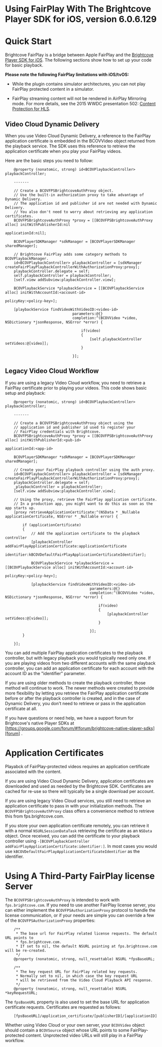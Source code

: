 # Using FairPlay With The Brightcove Player SDK for iOS, version 6.0.6.129

Quick Start
===========
Brightcove FairPlay is a bridge between Apple FairPlay and the [Brightcove Player SDK for iOS][bcovsdk]. The following sections show how to set up your code for basic playback.

**Please note the following FairPlay limitations with iOS/tvOS:**

* While the plugin contains simulator architectures, you can not play FairPlay protected content in a simulator.

* FairPlay streaming content will not be rendered in AirPlay Mirroring mode. For more details, see the 2015 WWDC presentation 502: [Content Protection for HLS][wwdc502].

[wwdc502]: https://developer.apple.com/videos/play/wwdc2015/502/
Video Cloud Dynamic Delivery
-----------------
When you use Video Cloud Dynamic Delivery, a reference to the FairPlay application certificate is embedded in the BCOVVideo object returned from the playback service. The SDK uses this reference to retrieve the application certificate when you play your FairPlay videos.

Here are the basic steps you need to follow:

```
    @property (nonatomic, strong) id<BCOVPlaybackController> playbackController;
    
    -------
    
    // Create a BCOVFPSBrightcoveAuthProxy object.
    // Use the built-in authorization proxy to take advantage of Dynamic Delivery.
 	// The application id and publisher id are not needed with Dynamic Delivery.
 	// You also don't need to worry about retrieving any application certificates.
    BCOVFPSBrightcoveAuthProxy *proxy = [[BCOVFPSBrightcoveAuthProxy alloc] initWithPublisherId:nil
                                                                                  applicationId:nil];
                                             
    BCOVPlayerSDKManager *sdkManager = [BCOVPlayerSDKManager sharedManager];
    
    // Brightcove FairPlay adds some category methods to BCOVPlaybackManager.
    id<BCOVPlaybackController> playbackController = [sdkManager createFairPlayPlaybackControllerWithAuthorizationProxy:proxy];
    playbackController.delegate = self;
    self.playbackController = playbackController;
    [self.view addSubview:playbackController.view];
    
    BCOVPlaybackService *playbackService = [[BCOVPlaybackService alloc] initWithAccountId:<account-id>
                                                                                policyKey:<policy-key>];
    
    [playbackService findVideoWithVideoID:<video-id>
                               parameters:@{}
                               completion:^(BCOVVideo *video, NSDictionary *jsonResponse, NSError *error) {
                                   
                                   if(video)
                                   {
                                       [self.playbackController setVideos:@[video]];
                                   }
                                   
                               }];
```
Legacy Video Cloud Workflow
----------------
If you are using a legacy Video Cloud workflow, you need to retrieve a FairPlay certificate prior to playing your videos.
This code shows basic setup and playback:

```
    @property (nonatomic, strong) id<BCOVPlaybackController> playbackController;
	
    -------

    // Create a BCOVFPSBrightcoveAuthProxy object using the
    // application id and publisher id used to register your
    // FairPlay credentials with Brightcove.
    BCOVFPSBrightcoveAuthProxy *proxy = [[BCOVFPSBrightcoveAuthProxy alloc] initWithPublisherId:<pub-id>
                                                                                  applicationId:<app-id>
    
    BCOVPlayerSDKManager *sdkManager = [BCOVPlayerSDKManager sharedManager];
    
    // Create your FairPlay playback controller using the auth proxy.
    id<BCOVPlaybackController> playbackController = [sdkManager createFairPlayPlaybackControllerWithAuthorizationProxy:proxy];
    playbackController.delegate = self;
    _playbackController = playbackController;
    [self.view addSubview:playbackController.view];
    
    // Using the proxy, retrieve the FairPlay application certificate.
    // In a production app, you might want to do this as soon as the app starts up.
    [proxy retrieveApplicationCertificate:^(NSData * _Nullable applicationCertificate, NSError * _Nullable error) {
        
        if (applicationCertificate)
        {
            // Add the application certificate to the playback controller
            [playbackController addFairPlayApplicationCertificate:applicationCertificate
                                                       identifier:kBCOVDefaultFairPlayApplicationCertificateIdentifier];
            
            BCOVPlaybackService *playbackService = [[BCOVPlaybackService alloc] initWithAccountId:<account-id>
                                                                                        policyKey:<policy-key>];
            
            [playbackService findVideoWithVideoID:<video-id>
                                       parameters:@{}
                                       completion:^(BCOVVideo *video, NSDictionary *jsonResponse, NSError *error) {
                                           
                                           if(video)
                                           {
                                               [playbackController setVideos:@[video]];
                                           }
                                           
                                       }];
        }
        
    }];

```

You can add multiple FairPlay application certificates to the playback controller, but with legacy playback you would typically need only one. If you are playing videos from two different accounts with the same playback controller, you can add an application certificate for each account with the account ID as the "identifier" parameter.

If you are using older methods to create the playback controller, those method will continue to work. The newer methods were created to provide more flexibility by letting you retrieve the FairPlay application certificate before or after the playback controller is created, and in the case of Dynamic Delivery, you don't need to retrieve or pass in the application certificate at all.

If you have questions or need help, we have a support forum for Brightcove's native Player SDKs at [https://groups.google.com/forum/#!forum/brightcove-native-player-sdks][forum] .

[bcovsdk]: https://github.com/brightcove/brightcove-player-sdk-ios
[forum]: https://groups.google.com/forum/#!forum/brightcove-native-player-sdks

Application Certificates
===========
Playabck of FairPlay-protected videos requires an application certificate associated with the content. 

If you are using Video Cloud Dynamic Delivery, application certificates are downloaded and used as needed by the Brightcove SDK. Certificates are cached for re-use so there will typically be a single download per account.

If you are using legacy Video Cloud services, you still need to retrieve an application certificate to pass in with your initialization methods. The `BCOVFPSBrightcoveAuthProxy` class offers a convenience method to retrieve this from fps.brightcove.com.

If you store your own application certificate remotely, you can retrieve it with a normal `NSURLSessionDataTask` retrieving the certificate as an `NSData` object. Once received, you can add the certificate to your playback controller using `-[BCOVPlaybackController addFairPlayApplicationCertificate:identifier:]`. In most cases you would use `kBCOVDefaultFairPlayApplicationCertificateIdentifier` as the identifier.

Using A Third-Party FairPlay license Server
===========
The `BCOVFPSBrightcoveAuthProxy` is intended to work with `fps.brightcove.com`. If you need to use another FairPlay license server, you can either implement the `BCOVFPSAuthorizationProxy` protocol to handle the license communication, or if your needs are simple you can override a few of the `BCOVFPSAuthorizationProxy` properties:

```
	/**
	 * The base url for FairPlay related license requests. The default URL points to
	 * fps.brightcove.com.
	 * If set to nil, the default NSURL pointing at fps.brightcove.com will be re-created.
	 */
	@property (nonatomic, strong, null_resettable) NSURL *fpsBaseURL;
	
	/**
	 * The key request URL for FairPlay related key requests.
	 * Normally set to nil, in which case the key request URL
	 * will be retrieved from the Video Cloud Playback API response.
	 */
	@property (nonatomic, strong, null_resettable) NSURL *keyRequestURL;
```

The `fpsBaseURL` property is also used to set the base URL for application certificate requests. Certificates are requested as follows:

```
    [fpsBaseURL]/application_certificate/[publisherID]/[applicationID]
```

Whether using Video Cloud or your own server, your `BCOVVideo` object should contain a `BCOVSource` object whose URL points to some FairPlay-protected content. Unprotected video URLs will still play in a FairPlay workflow.
